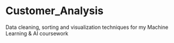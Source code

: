 # Customer_Analysis
Data cleaning, sorting and visualization techniques for my Machine Learning &amp; AI coursework
